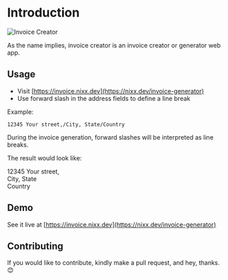 # Introduction

![Invoice Creator](ui/public/logo.png 'Invoice Creator')

As the name implies, invoice creator is an invoice creator or generator web app.

## Usage

- Visit [https://invoice.nixx.dev](https://nixx.dev/invoice-generator)
- Use forward slash in the address fields to define a line break

Example:

`12345 Your street,/City, State/Country`

During the invoice generation, forward slashes will be interpreted as line breaks.

The result would look like:

<address style="font-style:normal;">
12345 Your street,<br />
City, State<br />
Country
</address>

## Demo

See it live at [https://invoice.nixx.dev](https://nixx.dev/invoice-generator)

## Contributing

If you would like to contribute, kindly make a pull request, and hey, thanks.😊
